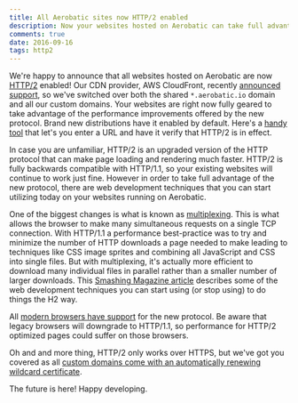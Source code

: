 ```yaml
---
title: All Aerobatic sites now HTTP/2 enabled
description: Now your websites hosted on Aerobatic can take full advantage of the performance benefits of HTTP/2.
comments: true
date: 2016-09-16
tags: http2
---
```


We're happy to announce that all websites hosted on Aerobatic are now [HTTP/2](http://qnimate.com/post-series/http2-complete-tutorial/) enabled! Our CDN provider, AWS CloudFront, recently [announced support](https://aws.amazon.com/about-aws/whats-new/2016/09/amazon-cloudfront-now-supports-http2/), so we've switched over both the shared `*.aerobatic.io` domain and all our custom domains. Your websites are right now fully geared to take advantage of the performance improvements offered by the new protocol. Brand new distributions have it enabled by default. Here's a [handy tool](https://tools.keycdn.com/http2-test) that let's you enter a URL and have it verify that HTTP/2 is in effect.

In case you are unfamiliar, HTTP/2 is an upgraded version of the HTTP protocol that can make page loading and rendering much faster. HTTP/2 is fully backwards compatible with HTTP/1.1, so your existing websites will continue to work just fine. However in order to take full advantage of the new protocol, there are web development techniques that you can start utilizing today on your websites running on Aerobatic.

One of the biggest changes is what is known as [multiplexing](http://qnimate.com/what-is-multiplexing-in-http2/). This is what allows the browser to make many simultaneous requests on a single TCP connection. With HTTP/1.1 a performance best-practice was to try and minimize the number of HTTP downloads a page needed to make leading to techniques like CSS image sprites and combining all JavaScript and CSS into single files. But with multiplexing, it's actually more efficient to download many individual files in parallel rather than a smaller number of larger downloads. This [Smashing Magazine article](https://www.smashingmagazine.com/2016/02/getting-ready-for-http2/#how-to-prepare-for-http2-now) describes some of the web development techniques you can start using (or stop using) to do things the H2 way.

All [modern browsers have support](http://caniuse.com/#feat=http2) for the new protocol. Be aware that legacy browsers will downgrade to HTTP/1.1, so performance for HTTP/2 optimized pages could suffer on those browsers.

Oh and and more thing, HTTP/2 only works over HTTPS, but we've got you covered as all [custom domains come with an automatically renewing wildcard certificate](https://www.aerobatic.com/docs/custom-domains-ssl).

The future is here! Happy developing.
